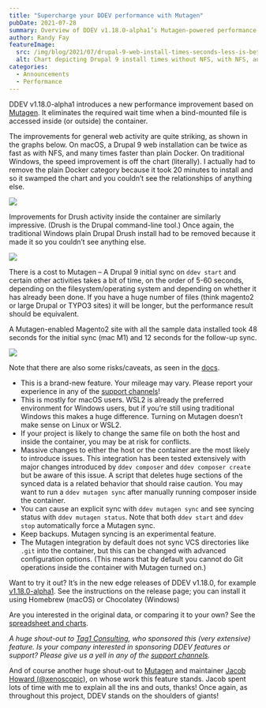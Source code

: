 ```yaml
---
title: "Supercharge your DDEV performance with Mutagen"
pubDate: 2021-07-28
summary: Overview of DDEV v1.18.0-alpha1’s Mutagen-powered performance boost.
author: Randy Fay
featureImage:
  src: /img/blog/2021/07/drupal-9-web-install-times-seconds-less-is-better.png
  alt: Chart depicting Drupal 9 install times without NFS, with NFS, and with Mutagen on macOS, Windows, and Linux
categories:
  - Announcements
  - Performance
---
```


DDEV v1.18.0-alpha1 introduces a new performance improvement based on [Mutagen](https://mutagen.io). It eliminates the required wait time when a bind-mounted file is accessed inside (or outside) the container.

The improvements for general web activity are quite striking, as shown in the graphs below. On macOS, a Drupal 9 web installation can be twice as fast as with NFS, and many times faster than plain Docker. On traditional Windows, the speed improvement is off the chart (literally). I actually had to remove the plain Docker category because it took 20 minutes to install and so it swamped the chart and you couldn’t see the relationships of anything else.

![](/img/blog/2021/07/drupal-9-web-install-times-seconds-less-is-better.png)

Improvements for Drush activity inside the container are similarly impressive. (Drush is the Drupal command-line tool.) Once again, the traditional Windows plain Drupal Drush install had to be removed because it made it so you couldn’t see anything else.

![](/img/blog/2021/07/drupal-9-drush-install-times-seconds-less-is-better.png)

There is a cost to Mutagen – A Drupal 9 initial sync on `ddev start` and certain other activities takes a bit of time, on the order of 5-60 seconds, depending on the filesystem/operating system and depending on whether it has already been done. If you have a huge number of files (think magento2 or large Drupal or TYPO3 sites) it will be longer, but the performance result should be equivalent.

A Mutagen-enabled Magento2 site with all the sample data installed took 48 seconds for the initial sync (mac M1) and 12 seconds for the follow-up sync.

![](/img/blog/2021/07/drupal-9-mutagen-sync-time-seconds.png)

Note that there are also some risks/caveats, as seen in the [docs](https://ddev.readthedocs.io/en/latest/users/performance/#using-mutagen).

- This is a brand-new feature. Your mileage may vary. Please report your experience in any of the [support channels](https://ddev.readthedocs.io/en/stable/#support-and-user-contributed-documentation)!
- This is mostly for macOS users. WSL2 is already the preferred environment for Windows users, but if you’re still using traditional Windows this makes a huge difference. Turning on Mutagen doesn’t make sense on Linux or WSL2.
- If your project is likely to change the same file on both the host and inside the container, you may be at risk for conflicts.
- Massive changes to either the host or the container are the most likely to introduce issues. This integration has been tested extensively with major changes introduced by `ddev composer` and `ddev composer create` but be aware of this issue. A script that deletes huge sections of the synced data is a related behavior that should raise caution. You may want to run a `ddev mutagen sync` after manually running composer inside the container.
- You can cause an explicit sync with `ddev mutagen sync` and see syncing status with `ddev mutagen status`. Note that both `ddev start` and `ddev stop` automatically force a Mutagen sync.
- Keep backups. Mutagen syncing is an experimental feature.
- The Mutagen integration by default does not sync VCS directories like `.git` into the container, but this can be changed with advanced configuration options. (This means that by default you cannot do Git operations inside the container with Mutagen turned on.)

Want to try it out? It’s in the new edge releases of DDEV v1.18.0, for example [v1.18.0-alpha1](https://github.com/ddev/ddev/releases/tag/v1.18.0-alpha1). See the instructions on the release page; you can install it using Homebrew (macOS) or Chocolatey (Windows)

Are you interested in the original data, or comparing it to your own? See the [spreadsheet and charts](https://docs.google.com/spreadsheets/d/16WaJGYQkFiYKuvBregwM-2XF-CxF77diOEnLWZR7EIM/edit?usp=sharing).

_A huge shout-out to [Tag1 Consulting](https://tag1.com), who sponsored this (very extensive) feature. Is your company interested in sponsoring DDEV features or support? Please give us a yell in any of the [support channels](https://ddev.readthedocs.io/en/latest/#support-and-user-contributed-documentation)._

And of course another huge shout-out to [Mutagen](https://mutagen.io) and maintainer [Jacob Howard (@xenoscopic)](https://github.com/xenoscopic), on whose work this feature stands. Jacob spent lots of time with me to explain all the ins and outs, thanks! Once again, as throughout this project, DDEV stands on the shoulders of giants!
